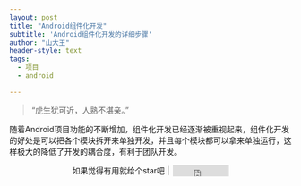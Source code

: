 ```yaml
---
layout: post
title: "Android组件化开发"
subtitle: 'Android组件化开发的详细步骤'
author: "山大王"
header-style: text
tags:
  - 项目
  - android

---
```


> “虎生犹可近，人熟不堪亲。”

随着Android项目功能的不断增加，组件化开发已经逐渐被重视起来，组件化开发的好处是可以把各个模块拆开来单独开发，并且每个模块都可以拿来单独运行，这样极大的降低了开发的耦合度，有利于团队开发。



<div class="row">
    <div class="col-lg-8 col-lg-offset-2 col-md-10 col-md-offset-1">
        <p class="copyright text-muted">
            <center> 
                如果觉得有用就给个star吧 |
                <iframe
                    style="margin-left: 2px; margin-bottom:-5px;"
                    frameborder="0" scrolling="0" width="100px" height="20px"
                    src="https://ghbtns.com/github-btn.html?user=sdwwld&repo=module&type=star&count=true" >
                </iframe>
            </center>
        </p>
    </div>
</div>

